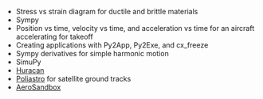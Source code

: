 * Stress vs strain diagram for ductile and brittle materials
* Sympy
* Position vs time, velocity vs time, and acceleration vs time for an aircraft accelerating for takeoff
* Creating applications with Py2App, Py2Exe, and cx_freeze
* Sympy derivatives for simple harmonic motion
* SimuPy
* [Huracan](https://github.com/alopezrivera/huracan)
* [Poliastro](https://docs.poliastro.space/en/stable/) for satellite ground tracks
* [AeroSandbox](https://github.com/peterdsharpe/AeroSandbox)
